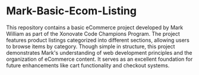 # Mark-Basic-Ecom-Listing
This repository contains a basic eCommerce project developed by Mark William as part of the Xonovate Code Champions Program. The project features product listings categorized into different sections, allowing users to browse items by category. Though simple in structure, this project demonstrates Mark's understanding of web development principles and the organization of eCommerce content. It serves as an excellent foundation for future enhancements like cart functionality and checkout systems.
